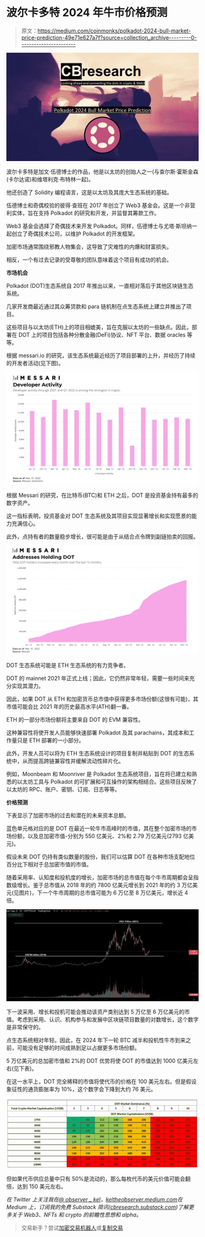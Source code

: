 # 波尔卡多特 2024 年牛市价格预测

> 原文：<https://medium.com/coinmonks/polkadot-2024-bull-market-price-prediction-49e71e627a7f?source=collection_archive---------0----------------------->

![](img/c436f7cbff4de137253a8f4561396aae.png)

波尔卡多特是加文·伍德博士的作品，他是以太坊的创始人之一(与查尔斯·霍斯金森(卡尔达诺)和维塔利克·布特林一起)。

他还创造了 Solidity 编程语言，这是以太坊及其庞大生态系统的基础。

伍德博士和奇偶校验的彼得·查班在 2017 年创立了 Web3 基金会。这是一个非营利实体，旨在支持 Polkadot 的研究和开发，并监督其筹款工作。

Web3 基金会选择了奇偶技术来开发 Polkadot。同样，伍德博士与尤塔·斯坦纳一起创立了奇偶技术公司，以维护 Polkadot 的开发框架。

加密市场通常围绕邪教人物集会，这导致了灾难性的内爆和财富损失。

相反，一个有过去记录的受尊敬的团队意味着这个项目有成功的机会。

**市场机会**

Polkadot (DOT)生态系统自 2017 年推出以来，一直相对落后于其他区块链生态系统。

几家开发商最近通过其众筹贷款和 para 链机制在点生态系统上建立并推出了项目。

这些项目与以太坊(ETH)上的项目相媲美，旨在克服以太坊的一些缺点。因此，部署在 DOT 上的项目包括各种分散金融(DeFi)协议、NFT 平台、数据 oracles 等等。

根据 messari.io 的研究，该生态系统最近经历了项目部署的上升，并经历了持续的开发者活动(见下图)。

![](img/46fb541f9379cea37cdad4afc1d8e8a5.png)

根据 Messari 的研究，在比特币(BTC)和 ETH 之后，DOT 是投资基金持有最多的数字资产。

这一指标表明，投资基金对 DOT 生态系统及其项目实现显著增长和实现愿景的能力充满信心。

此外，点持有者的数量稳步增长，很可能是由于从结合点令牌到副链拍卖的回报。

![](img/41e16b220d04967308465ad5e543abaf.png)

DOT 生态系统可能是 ETH 生态系统的有力竞争者。

DOT 的 mainnet 2021 年正式上线；因此，它仍然非常年轻，需要一些时间来充分实现其潜力。

因此，如果 DOT 从 ETH 和加密货币总市值中获得更多市场份额(这很有可能)，其市值可能会比 2021 年的历史最高水平(ATH)翻一番。

ETH 的一部分市场份额将主要来自 DOT 的 EVM 兼容性。

这种兼容性将使开发人员能够快速部署 Polkadot 及其 parachains，其成本和工作量只是 ETH 部署的一小部分。

此外，开发人员可以将为 ETH 生态系统设计的项目复制并粘贴到 DOT 的生态系统中，从而提高跨链兼容性并缓解流动性碎片化。

例如，Moonbeam 和 Moonriver 是 Polkadot 生态系统项目，旨在将已建立和熟悉的以太坊工具与 Polkadot 的可扩展和可互操作的架构相结合。这些项目反映了以太坊的 RPC、账户、密钥、订阅、日志等等。

**价格预测**

下表显示了加密市场的过去和潜在的未来资本总额。

蓝色单元格对应的是 DOT 在最近一轮牛市高峰时的市值，其在整个加密市场的市场份额，以及总加密市值-分别为 550 亿美元、2%和 2.79 万亿美元(2793 亿美元)。

假设未来 DOT 仍持有类似数量的股份，我们可以估算 DOT 在各种市场支配地位百分比下相对于总加密市值的市值。

随着采用率、认知度和投机度的增长，加密市场的总市值在每个牛市周期都会呈指数级增长。鉴于总市值从 2018 年的约 7800 亿美元增长到 2021 年的约 3 万亿美元(见图片)，下一个牛市周期的总市值可能为 6 万亿至 8 万亿美元，增长近 4 倍。

![](img/597a6ebf0752f0fee32b2061ae54009a.png)

下一波采用、增长和投机可能会推动该资产类别达到 5 万亿至 6 万亿美元的市值。考虑到采用、认识、机构参与和发展中区块链项目数量的对数增长，这个数字是非常保守的。

点生态系统相对年轻。因此，在 2024 年下一轮 BTC 减半和投机性牛市到来之前，可能没有足够的时间成熟到足以占据更多市场份额。

5 万亿美元的总加密市值和 2%的 DOT 优势将使 DOT 的市值达到 1000 亿美元左右(见下表)。

在这一水平上，DOT 完全稀释的市值将使代币的价格在 100 美元左右。但是假设象征性的通货膨胀率为 10%，这个数字会下降到大约 76 美元。

![](img/e12ddabb7c676207dbbb7ae222857835.png)

但如果代币供应总量中只有 50%是流动的，那么每枚代币的美元价值可能会翻倍，达到 150 美元左右。

*在 Twitter 上关注我在*[*@ observer _ kel*](https://twitter.com/observer_kel)*，*[*keltheobserver.medium.com*](https://keltheobserver.medium.com/)*在 Medium 上，订阅我的免费 Substack 简讯(*[*cbresearch.substack.com*](https://cbresearch.substack.com/)*)了解更多关于 Web3、NFTs 和 crypto 的前瞻性思想和 alpha。*

> 交易新手？尝试[加密交易机器人](/coinmonks/crypto-trading-bot-c2ffce8acb2a)或[复制交易](/coinmonks/top-10-crypto-copy-trading-platforms-for-beginners-d0c37c7d698c)
